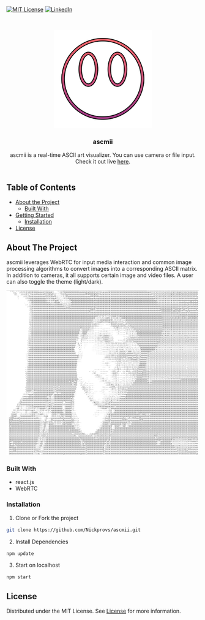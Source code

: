 <!-- PROJECT SHIELDS -->
<!--
*** I'm using markdown "reference style" links for readability.
*** Reference links are enclosed in brackets [ ] instead of parentheses ( ).
*** See the bottom of this document for the declaration of the reference variables
*** for contributors-url, forks-url, etc. This is an optional, concise syntax you may use.
*** https://www.markdownguide.org/basic-syntax/#reference-style-links
-->

[![MIT License][license-shield]][license-url]
[![LinkedIn][linkedin-shield]][linkedin-url]

<!-- PROJECT LOGO -->
<br />
<p align="center">
  <a href="https://github.com/Nickprovs/ascmii">
    <img src="_meta/logo.png" alt="Logo" width="256" height="256">
  </a>

  <h3 align="center">ascmii</h3>

  <p align="center">
    ascmii is a real-time ASCII art visualizer. You can use camera or file input. Check it out live <a href="https://ascmii.com/" rel="noopener noreferrer" target="_blank">here</a>. 
    <br />
    <br />
  </p>
</p>

<!-- TABLE OF CONTENTS -->

## Table of Contents

- [About the Project](#about-the-project)
  - [Built With](#built-with)
- [Getting Started](#getting-started)
  - [Installation](#installation)
- [License](#license)

<!-- ABOUT THE PROJECT -->

## About The Project

ascmii leverages WebRTC for input media interaction and common image processing algorithms to convert images into a corresponding ASCII matrix.
In addition to cameras, it all supports certain image and video files. A user can also toggle the theme (light/dark).

[![Product Name Screen Shot][product-screenshot]](/_meta/sample.jpg)

### Built With

- react.js
- WebRTC

<!-- GETTING STARTED -->

### Installation

1. Clone or Fork the project

```sh
git clone https://github.com/Nickprovs/ascmii.git
```

2. Install Dependencies

```sh
npm update
```

3. Start on localhost

```sh
npm start
```

<!-- LICENSE -->

## License

Distributed under the MIT License. See [License](LICENSE.md) for more information.

<!-- MARKDOWN LINKS & IMAGES -->
<!-- https://www.markdownguide.org/basic-syntax/#reference-style-links -->

[license-shield]: https://img.shields.io/badge/License-MIT-yellow.svg
[license-url]: https://github.com/nickprovs/ballpit/blob/master/LICENSE.txt
[linkedin-shield]: https://img.shields.io/badge/-LinkedIn-black.svg?style=flat-square&logo=linkedin&colorB=555
[linkedin-url]: https://linkedin.com/in/nickprovs
[product-screenshot]: _meta/sample.jpg
